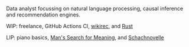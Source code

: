Data analyst focussing on natural language processing, causal inference and recommendation engines.

WIP: freelance, GitHub Actions CI, [wikirec](https://github.com/andrewtavis/wikirec), and [Rust](https://www.rust-lang.org/)

LIP: piano basics, [Man's Search for Meaning](https://en.wikipedia.org/wiki/Man%27s_Search_for_Meaning#:~:text=Man's%20Search%20for%20Meaning%20is,then%20immersively%20imagining%20that%20outcome.), and [Schachnovelle](https://de.wikipedia.org/wiki/Schachnovelle)
